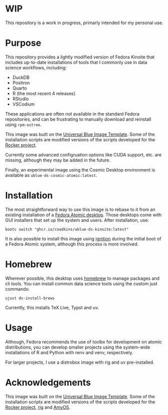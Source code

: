
# WIP
This repository is a work in progress, primarly intended for my personal use.

# Purpose
This repository provides a lightly modified version of Fedora Kinoite that includes up-to-date installations of tools that I commonly use in data science workflows, including:

- DuckDB
- Positron
- Quarto
- R (the most recent 4 releases)
- RStudio
- VSCodium

These applications are often not available in the standard Fedora repositories, and can be frustrating to manually download and reinstall using `rpm-ostree`. 

This image was built on the [Universal Blue Image Template](https://github.com/ublue-os/image-template). Some of the installation scripts are modified versions of the scripts developed for the [Rocker project](https://github.com/rocker-org/rocker-versioned2).

Currently some advanced configruation options like CUDA support, etc. are missing, although they may be added in the future.

Finally, an experimental image using the Cosmic Desktop environment is available as `ublue-ds-cosmic-atomic:latest`.

# Installation
The most straightforward way to use this image is to rebase to it from an existing installation of a [Fedora Atomic desktop](https://fedoraproject.org/atomic-desktops/). Those desktops come with GUI installers that set up the system and users. After installation, use:

```console
bootc switch "ghcr.io/coadkins/ublue-ds-kinoite:latest"
```
It is also possible to install this image using [ignition](https://docs.fedoraproject.org/en-US/fedora-coreos/producing-ign/) during the initial boot of a Fedora Atomic system, although this process is more involved.

# Homebrew
Wherever possible, this desktop uses [homebrew](https://brew.sh/) to manage packages and cli tools. You can install common data science tools using the custom just commands:

```console
ujust ds-install-brews 
```
Currently, this installs TeX Live, Typst and uv.

# Usage

Although, Fedora recommends the use of toolbx for development on atomic distributions, you can develop smaller projects using the system-wide installations of R and Python with renv and venv, respectively.

For larger projects, I use a distrobox image with rig and uv pre-installed. 

# Acknowledgements

This image was built on the [Universal Blue Image Template](https://github.com/ublue-os/image-template). Some of the installation scripts are modified versions of the scripts developed for the [Rocker project](https://github.com/rocker-org/rocker-versioned2), [rig](https://github.com/r-lib/rig/tree/main) and [AmyOS](https://github.com/astrovm/amyos).
